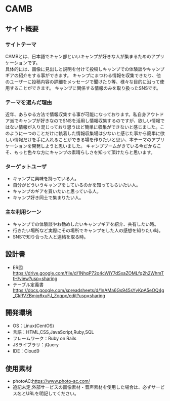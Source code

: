# CAMB

## サイト概要

### サイトテーマ
CAMBとは、日本語でキャン部といいキャンプが好きな人が集まるためのアプリケーションです。  
具体的には、画像に見出しと説明を付けて投稿しキャンプでの体験談やキャンプギアの紹介をする事ができます。
キャンプにまつわる情報を収集できたり、他のユーザーに投稿内容の詳細をメッセージで聞けたり等、様々な目的に沿って使用することができます。
キャンプに関係する情報のみを取り扱ったSNSです。

### テーマを選んだ理由
近年、あらゆる方法で情報収集する事が可能になっております。私自身アウトドア派でキャンプが好きなのでSNSを活用し情報収集するのですが、欲しい情報ではない情報が入り混じっており思うほど簡単に収集ができないと感じました。このように一つのことだけに執着した情報収集場は少ないと感じた事から簡単に欲しい情報だけを手に入れることができる場を作りたいと思い、本テーマのアプリケーションを開発しようと思いました。
キャンプブームがきている今だからこそ、もっと色々な方にキャンプの素晴らしさを知って頂けたらと思います。

### ターゲットユーザ
- キャンプに興味を持っている人。
- 自分がどういうキャンプをしているのかを知ってもらいたい人。
- キャンプのギアを買いたいと思っている人。
- キャンプ好き同士で集まりたい人。

### 主な利用シーン
- キャンプでの体験談やお勧めしたいキャンプギアを紹介、共有したい時。
- 行きたい場所など実際にその場所でキャンプをした人の感想を知りたい時。
- SNSで知り合った人と連絡を取る時。

## 設計書
- ER図
https://drive.google.com/file/d/1NhqP72o4cWjY7dSxaZOMLfq2h2WhmTtH/view?usp=sharing
- テーブル定義書
https://docs.google.com/spreadsheets/d/1nAMa6Gs945sYyKpA5eOQ4g_CkRVZBmjq6xuFJ_Zoqpc/edit?usp=sharing

## 開発環境
- OS：Linux(CentOS)
- 言語：HTML,CSS,JavaScript,Ruby,SQL
- フレームワーク：Ruby on Rails
- JSライブラリ：jQuery
- IDE：Cloud9

## 使用素材
- photoAC:https://www.photo-ac.com/
- 追記未定,外部サービスの画像素材・音声素材を使用した場合は、必ずサービス名とURLを明記してください。